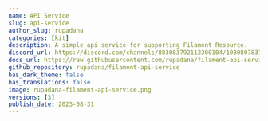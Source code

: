 ```yaml
---
name: API Service
slug: api-service
author_slug: rupadana
categories: [kit]
description: A simple api service for supporting Filament Resource.
discord_url: https://discord.com/channels/883083792112300104/1080807837833384017
docs_url: https://raw.githubusercontent.com/rupadana/filament-api-service/main/README.md
github_repository: rupadana/filament-api-service
has_dark_theme: false
has_translations: false
image: rupadana-filament-api-service.png
versions: [3]
publish_date: 2023-08-31
---
```


